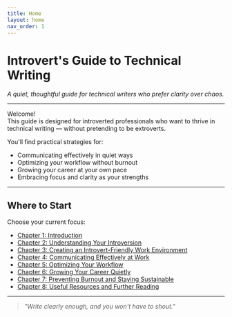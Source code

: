 ```yaml
---
title: Home
layout: home
nav_order: 1
---
```


# Introvert's Guide to Technical Writing

_A quiet, thoughtful guide for technical writers who prefer clarity over chaos._

---

Welcome!  
This guide is designed for introverted professionals who want to thrive in technical writing — without pretending to be extroverts.

You'll find practical strategies for:

- Communicating effectively in quiet ways  
- Optimizing your workflow without burnout  
- Growing your career at your own pace  
- Embracing focus and clarity as your strengths

---

## Where to Start

Choose your current focus:

- [Chapter 1: Introduction](docs/chapter-1-introduction.mdchapter-1-introduction.md)
- [Chapter 2: Understanding Your Introversion](docs/chapter-2-understanding-introversion.md)
- [Chapter 3: Creating an Introvert-Friendly Work Environment](docs/chapter-3-work-environment.md)
- [Chapter 4: Communicating Effectively at Work](docs/chapter-4-communication.md)
- [Chapter 5: Optimizing Your Workflow](docs/chapter-5-workflow.md)
- [Chapter 6: Growing Your Career Quietly](docs/chapter-6-career-growth.md)
- [Chapter 7: Preventing Burnout and Staying Sustainable](docs/chapter-7-burnout.md)
- [Chapter 8: Useful Resources and Further Reading](docs/chapter-8-resources.md)

---

> _"Write clearly enough, and you won't have to shout."_
